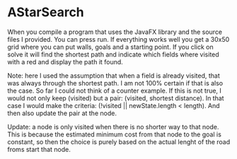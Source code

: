 # AStarSearch
When you compile a program that uses the JavaFX library and the source files I provided.
You can press run. If everything works well you get a 30x50 grid where you can put walls, goals and a starting point.
If you click on solve it will find the shortest path and indicate which fields where visited with a red and display the path it found.

Note: here I used the assumption that when a field is already visited, that was always through the shortest path. I am not 100% certain if that is also the case.
So far I could not think of a counter example. If this is not true, I would not only keep (visited) but a pair: (visited, shortest distance). In that case I would make the criteria:
(!visited || newState.length < length). And then also update the pair at the node.  

Update: a node is only visited when there is no shorter way to that node. This is because the estimated minimum cost from that node to the goal is constant, so then the choice is purely based on the actual lenght of the road froms start that node. 
